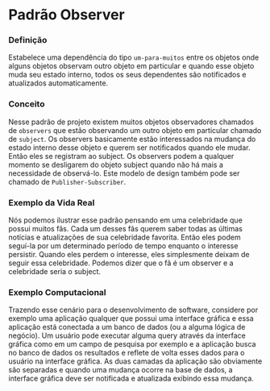 # Padrão Observer 

### Definição 
Estabelece uma dependência do tipo `um-para-muitos` entre os objetos onde alguns objetos observam outro objeto em particular e quando esse objeto muda seu estado interno, todos os seus dependentes são notificados e atualizados automaticamente.

### Conceito 
Nesse padrão de projeto existem muitos objetos observadores chamados de `observers` que estão observando um outro objeto em particular chamado de `subject`. Os observers basicamente estão interessados na mudança do estado interno desse objeto e querem ser notificados quando ele mudar. Então eles se registram ao subject. Os observers podem a qualquer momento se desligarem do objeto subject quando não há mais a necessidade de observá-lo. Este modelo de design também pode ser chamado de `Publisher-Subscriber`.

### Exemplo da Vida Real
Nós podemos ilustrar esse padrão pensando em uma celebridade que possui muitos fãs. Cada um desses fãs querem saber todas as últimas notícias e atualizações de sua celebridade favorita. Então eles podem seguí-la por um determinado período de tempo enquanto o interesse persistir. Quando eles perdem o interesse, eles simplesmente deixam de seguir essa celebridade. Podemos dizer que o fã é um observer e a celebridade seria o subject.

### Exemplo Computacional
Trazendo esse cenário para o desenvolvimento de software, considere por exemplo uma aplicação qualquer que possui uma interface gráfica e essa aplicação está conectada a um banco de dados (ou a alguma lógica de negócio). Um usuário pode executar alguma query através da interface gráfica como em um campo de pesquisa por exemplo e a aplicação busca no banco de dados os resultados e reflete de volta esses dados para o usuário na interface gráfica. As duas camadas da aplicação são obviamente são separadas e quando uma mudança ocorre na base de dados, a interface gráfica deve ser notificada e atualizada exibindo essa mudança.                       
